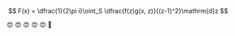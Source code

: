 $$
F(x) = \dfrac{1}{2\pi i}\oint_S \dfrac{f(z)g(x, z)}{(z-1)^2}\mathrm{d}z
$$

:heart_eyes: :heart_eyes: :heart_eyes: :heart_eyes: :heart_eyes: :hear_no_evil:
